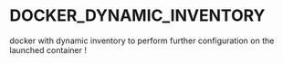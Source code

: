 # DOCKER_DYNAMIC_INVENTORY
docker with dynamic inventory to perform further configuration on the launched container !
